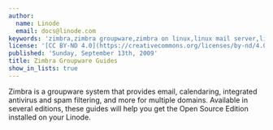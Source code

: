```yaml
---
author:
  name: Linode
  email: docs@linode.com
keywords: 'zimbra,zimbra groupware,zimbra on linux,linux mail server,linux email'
license: '[CC BY-ND 4.0](https://creativecommons.org/licenses/by-nd/4.0)'
published: 'Sunday, September 13th, 2009'
title: Zimbra Groupware Guides
show_in_lists: true
---
```


Zimbra is a groupware system that provides email, calendaring, integrated antivirus and spam filtering, and more for multiple domains. Available in several editions, these guides will help you get the Open Source Edition installed on your Linode.
